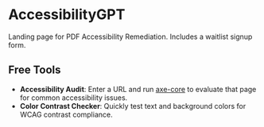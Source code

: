 # AccessibilityGPT

Landing page for PDF Accessibility Remediation. Includes a waitlist signup form.

## Free Tools

- **Accessibility Audit**: Enter a URL and run [axe-core](https://github.com/dequelabs/axe-core) to evaluate that page for common accessibility issues.
- **Color Contrast Checker**: Quickly test text and background colors for WCAG contrast compliance.
